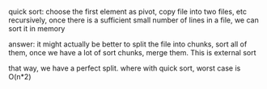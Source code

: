 quick sort:
choose the first element as pivot, copy file into two files, etc recursively, once there is a sufficient small number of lines in a file, we can sort it in memory


answer:
it might actually be better to split the file into chunks, sort all of them, once we have a lot of sort chunks, merge them. This is external sort

that way, we have a perfect split. where with quick sort, worst case is O(n*2)
